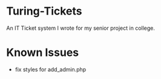 # Turing-Tickets

An IT Ticket system I wrote for my senior project in college.

# Known Issues

- fix styles for add_admin.php
